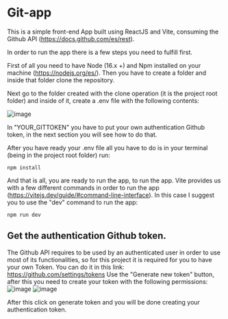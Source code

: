 # Git-app

This is a simple front-end App built using ReactJS and Vite, consuming the Github API (https://docs.github.com/es/rest).

In order to run the app there is a few steps you need to fulfill first.

First of all you need to have Node (16.x +) and Npm installed on your machine (https://nodejs.org/es/).
Then you have to create a folder and inside that folder clone the repository.

Next go to the folder created with the clone operation (it is the project root folder) and inside of it, create a .env file
with the following contents:

![image](https://user-images.githubusercontent.com/71454879/167316094-17b9989d-e6e9-4cfe-b008-6c50bd727fcf.png)

In "YOUR_GITTOKEN" you have to put your own authentication Github token, in the next section you will see how to do that.

After you have ready your .env file all you have to do is in your terminal (being in the project root folder) run:
```console
npm install 

```

And that is all, you are ready to run the app, to run the app. 
Vite provides us with a few different commands in order to run the app (https://vitejs.dev/guide/#command-line-interface).
In this case I suggest you to use the "dev" command to run the app:
```console
npm run dev

```

## Get the authentication Github token.

The Github API requires to be used by an authenticated user in order to use most of its functionalities, so for this project it is required for 
you to have your own Token.
You can do it in this link: https://github.com/settings/tokens
Use the "Generate new token" button, after this you need to create your token with the following permissions:
![image](https://user-images.githubusercontent.com/71454879/167316467-aff7256e-c4ef-4605-bd7b-cf183400564b.png)
![image](https://user-images.githubusercontent.com/71454879/167316487-bb00e2b3-2813-4904-8eae-cc4e760a2f12.png)

After this click on generate token and you will be done creating your authentication token.
